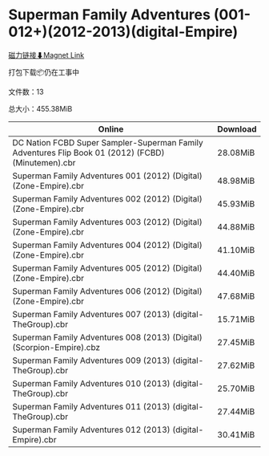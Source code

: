 # Superman Family Adventures (001-012+)(2012-2013)(digital-Empire)

[磁力链接⬇Magnet Link](magnet:?xt=urn:btih:cc41f8c6533adda417f6d8cb77a8c77c7e058661&dn=Superman%20Family%20Adventures%20%28001-012%2B%29%282012-2013%29%28digital-Empire%29)

打包下载📦仍在工事中

文件数：13

总大小：455.38MiB

Online | Download
--- | ---
DC Nation FCBD Super Sampler-Superman Family Adventures Flip Book 01 (2012) (FCBD) (Minutemen).cbr | 28.08MiB
Superman Family Adventures 001 (2012) (Digital) (Zone-Empire).cbr | 48.98MiB
Superman Family Adventures 002 (2012) (Digital) (Zone-Empire).cbr | 45.93MiB
Superman Family Adventures 003 (2012) (Digital) (Zone-Empire).cbr | 44.88MiB
Superman Family Adventures 004 (2012) (Digital) (Zone-Empire).cbr | 41.10MiB
Superman Family Adventures 005 (2012) (Digital) (Zone-Empire).cbr | 44.40MiB
Superman Family Adventures 006 (2012) (Digital) (Zone-Empire).cbr | 47.68MiB
Superman Family Adventures 007 (2013) (digital-TheGroup).cbr | 15.71MiB
Superman Family Adventures 008 (2013) (Digital) (Scorpion-Empire).cbz | 27.45MiB
Superman Family Adventures 009 (2013) (digital-TheGroup).cbr | 27.62MiB
Superman Family Adventures 010 (2013) (digital-TheGroup).cbr | 25.70MiB
Superman Family Adventures 011 (2013) (digital-TheGroup).cbr | 27.44MiB
Superman Family Adventures 012 (2013) (digital-Empire).cbr | 30.41MiB